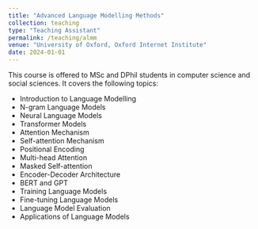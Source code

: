 ```yaml
---
title: "Advanced Language Modelling Methods"
collection: teaching
type: "Teaching Assistant"
permalink: /teaching/almm
venue: "University of Oxford, Oxford Internet Institute"
date: 2024-01-01
---
```


This course is offered to MSc and DPhil students in computer science and social sciences. It covers the following topics:
* Introduction to Language Modelling
* N-gram Language Models
* Neural Language Models
* Transformer Models
* Attention Mechanism
* Self-attention Mechanism
* Positional Encoding
* Multi-head Attention
* Masked Self-attention
* Encoder-Decoder Architecture
* BERT and GPT
* Training Language Models
* Fine-tuning Language Models
* Language Model Evaluation
* Applications of Language Models


